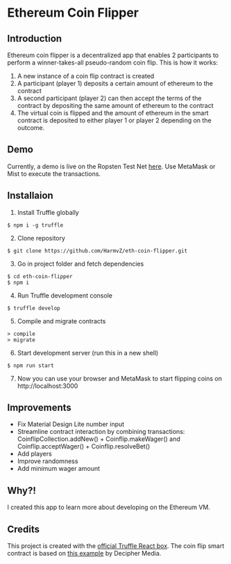# Ethereum Coin Flipper
## Introduction
Ethereum coin flipper is a decentralized app that enables 2 participants to perform a winner-takes-all pseudo-random coin flip. This is how it works:
1. A new instance of a coin flip contract is created
2. A participant (player 1) deposits a certain amount of ethereum to the contract
3. A second participant (player 2) can then accept the terms of the contract by depositing the same amount of ethereum to the contract
4. The virtual coin is flipped and the amount of ethereum in the smart contract is deposited to either player 1 or player 2 depending on the outcome.
## Demo
Currently, a demo is live on the Ropsten Test Net [here](http://185.224.91.89/). Use MetaMask or Mist to execute the transactions.
## Installaion
1. Install Truffle globally
```
$ npm i -g truffle
```
2. Clone repository
```
$ git clone https://github.com/HarmvZ/eth-coin-flipper.git
```
3. Go in project folder and fetch dependencies
```
$ cd eth-coin-flipper
$ npm i
```
4. Run Truffle development console
```
$ truffle develop
```
5. Compile and migrate contracts
```
> compile
> migrate

```
6. Start development server (run this in a new shell)
```
$ npm run start
```
7. Now you can use your browser and MetaMask to start flipping coins on http://localhost:3000
## Improvements
* Fix Material Design Lite number input
* Streamline contract interaction by combining transactions: CoinflipCollection.addNew() + Coinflip.makeWager() and Coinflip.acceptWager() + Coinflip.resolveBet()
* Add players
* Improve randomness
* Add minimum wager amount
## Why?!
I created this app to learn more about developing on the Ethereum VM.
## Credits
This project is created with the [official Truffle React box](http://truffleframework.com/boxes/react). 
The coin flip smart contract is based on [this example](https://gist.github.com/AlwaysBCoding/fa141a313f404b585016ff2a1e62adaf) by Decipher Media.
